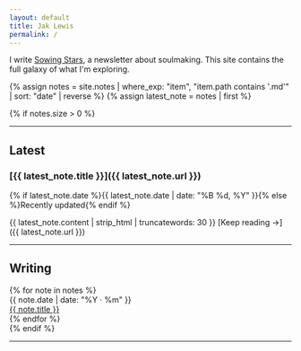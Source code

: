 ```yaml
---
layout: default
title: Jak Lewis
permalink: /
---
```


I write [Sowing Stars](https://sowingstars.substack.com/), a newsletter about soulmaking. This site contains the full galaxy of what I'm exploring.

{% assign notes = site.notes | where_exp: "item", "item.path contains '.md'" | sort: "date" | reverse %}
{% assign latest_note = notes | first %}

{% if notes.size > 0 %}
***

## Latest

### [{{ latest_note.title }}]({{ latest_note.url }})
{% if latest_note.date %}{{ latest_note.date | date: "%B %d, %Y" }}{% else %}Recently updated{% endif %}

{{ latest_note.content | strip_html | truncatewords: 30 }}
[Keep reading →]({{ latest_note.url }})

***

## Writing

<div class="writing-list">
{% for note in notes %}
  <div class="writing-item">
    <div class="date-prefix">{{ note.date | date: "%Y · %m" }}</div><a href="{{ note.url }}" class="writing-title">{{ note.title }}</a>
  </div>
{% endfor %}
</div>
{% endif %}

***

